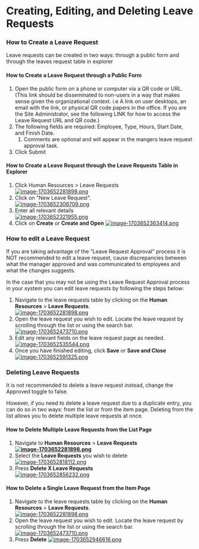 # Creating, Editing, and Deleting Leave Requests

### How to Create a Leave Request

Leave requests can be created in two ways: through a public form and through the leaves request table in explorer

#### How to Create a Leave Request through a Public Form

1. Open the public form on a phone or computer via a QR code or URL. (This link should be disseminated to non-users in a way that makes sense given the organizational context. i.e A link on user desktops, an email with the link, or physical QR code papers in the office. If you are the Site Administrator, see the following LINK for how to access the Leave Request URL and QR code.)
2. The following fields are required: Employee, Type, Hours, Start Date, and Finish Date. 
    1. Comments are optional and will appear in the mangers leave request approval task.
3. Click Submit

#### How to Create a Leave Request through the Leave Requests Table in Explorer

1. Click Human Resources &gt; Leave Requests  
    [![image-1703652281898.png](https://docs.rapidplatform.com/uploads/images/gallery/2023-12/scaled-1680-/71fqXeqgULq8AiSI-image-1703652281898.png)](https://docs.rapidplatform.com/uploads/images/gallery/2023-12/71fqXeqgULq8AiSI-image-1703652281898.png)
2. Click on "New Leave Request".  
    [![image-1703652306709.png](https://docs.rapidplatform.com/uploads/images/gallery/2023-12/scaled-1680-/WJ6sGt4kxs6HyWkK-image-1703652306709.png)](https://docs.rapidplatform.com/uploads/images/gallery/2023-12/WJ6sGt4kxs6HyWkK-image-1703652306709.png)
3. Enter all relevant details  
    [![image-1703652321955.png](https://docs.rapidplatform.com/uploads/images/gallery/2023-12/scaled-1680-/zt8dNkbG6B04DieY-image-1703652321955.png)](https://docs.rapidplatform.com/uploads/images/gallery/2023-12/zt8dNkbG6B04DieY-image-1703652321955.png)
4. Click on **Create** or **Create and Open** [![image-1703652363414.png](https://docs.rapidplatform.com/uploads/images/gallery/2023-12/scaled-1680-/HFDcapTAxF54AWyv-image-1703652363414.png)](https://docs.rapidplatform.com/uploads/images/gallery/2023-12/HFDcapTAxF54AWyv-image-1703652363414.png)

### How to edit a Leave Request

If you are taking advantage of the “Leave Request Approval” process it is NOT recommended to edit a leave request, cause discrepancies between what the manager approved and was communicated to employees and what the changes suggests.

In the case that you may not be using the Leave Request Approval process in your system you can edit leave requests by following the steps below:

1. Navigate to the leave requests table by clicking on the **Human Resources** &gt; **Leave Requests**.  
    [![image-1703652281898.png](https://docs.rapidplatform.com/uploads/images/gallery/2023-12/scaled-1680-/71fqXeqgULq8AiSI-image-1703652281898.png)](https://docs.rapidplatform.com/uploads/images/gallery/2023-12/71fqXeqgULq8AiSI-image-1703652281898.png)
2. Open the leave request you wish to edit. Locate the leave request by scrolling through the list or using the search bar.  
    [![image-1703652473710.png](https://docs.rapidplatform.com/uploads/images/gallery/2023-12/scaled-1680-/eipcl6O35Sk0m5Ib-image-1703652473710.png)](https://docs.rapidplatform.com/uploads/images/gallery/2023-12/eipcl6O35Sk0m5Ib-image-1703652473710.png)
3. Edit any relevant fields on the leave request page as needed.  
    [![image-1703652535544.png](https://docs.rapidplatform.com/uploads/images/gallery/2023-12/scaled-1680-/iH62v0qoOygqdW6t-image-1703652535544.png)](https://docs.rapidplatform.com/uploads/images/gallery/2023-12/iH62v0qoOygqdW6t-image-1703652535544.png)
4. Once you have finished editing, click **Save** or ****Save and Close**** [![image-1703652591325.png](https://docs.rapidplatform.com/uploads/images/gallery/2023-12/scaled-1680-/dR7zQUbTVUO710tv-image-1703652591325.png)](https://docs.rapidplatform.com/uploads/images/gallery/2023-12/dR7zQUbTVUO710tv-image-1703652591325.png)

### Deleting Leave Requests

It is not recommended to delete a leave request instead, change the Approved toggle to false.

However, if you need to delete a leave request due to a duplicate entry, you can do so in two ways: from the list or from the item page. Deleting from the list allows you to delete multiple leave requests at once.

#### How to Delete Multiple Leave Requests from the List Page

1. Navigate to **Human Resources** &gt; **Leave Requests  
    [![image-1703652281898.png](https://docs.rapidplatform.com/uploads/images/gallery/2023-12/scaled-1680-/71fqXeqgULq8AiSI-image-1703652281898.png)](https://docs.rapidplatform.com/uploads/images/gallery/2023-12/71fqXeqgULq8AiSI-image-1703652281898.png)**
2. Select the **Leave Requests** you wish to delete  
    [![image-1703652818112.png](https://docs.rapidplatform.com/uploads/images/gallery/2023-12/scaled-1680-/6x2XF7rH2QJe83TE-image-1703652818112.png)](https://docs.rapidplatform.com/uploads/images/gallery/2023-12/6x2XF7rH2QJe83TE-image-1703652818112.png)
3. Press **Delete X Leave Requests**  
    [![image-1703652856232.png](https://docs.rapidplatform.com/uploads/images/gallery/2023-12/scaled-1680-/9sV2Egp6THhZgyha-image-1703652856232.png)](https://docs.rapidplatform.com/uploads/images/gallery/2023-12/9sV2Egp6THhZgyha-image-1703652856232.png)

#### How to Delete a Single Leave Request from the Item Page

1. Navigate to the leave requests table by clicking on the **Human Resources** &gt; **Leave Requests**.  
    [![image-1703652281898.png](https://docs.rapidplatform.com/uploads/images/gallery/2023-12/scaled-1680-/71fqXeqgULq8AiSI-image-1703652281898.png)](https://docs.rapidplatform.com/uploads/images/gallery/2023-12/71fqXeqgULq8AiSI-image-1703652281898.png)
2. Open the leave request you wish to edit. Locate the leave request by scrolling through the list or using the search bar.  
    [![image-1703652473710.png](https://docs.rapidplatform.com/uploads/images/gallery/2023-12/scaled-1680-/eipcl6O35Sk0m5Ib-image-1703652473710.png)](https://docs.rapidplatform.com/uploads/images/gallery/2023-12/eipcl6O35Sk0m5Ib-image-1703652473710.png)
3. Press **Delete** [![image-1703652946616.png](https://docs.rapidplatform.com/uploads/images/gallery/2023-12/scaled-1680-/AfTJEK6YVIFk7sFS-image-1703652946616.png)](https://docs.rapidplatform.com/uploads/images/gallery/2023-12/AfTJEK6YVIFk7sFS-image-1703652946616.png)